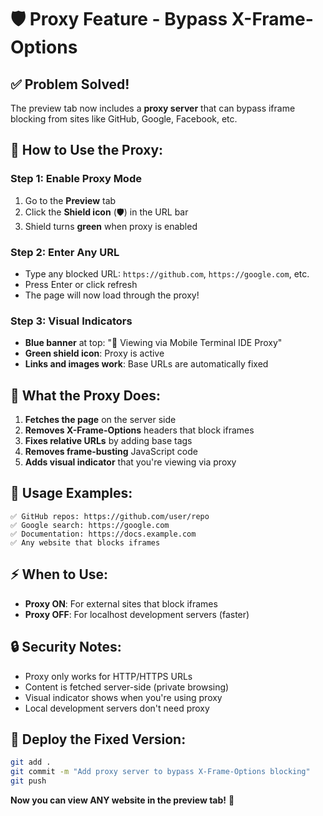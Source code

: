 # 🛡️ Proxy Feature - Bypass X-Frame-Options

## ✅ Problem Solved!

The preview tab now includes a **proxy server** that can bypass iframe blocking from sites like GitHub, Google, Facebook, etc.

## 🔧 How to Use the Proxy:

### Step 1: Enable Proxy Mode
1. Go to the **Preview** tab
2. Click the **Shield icon** (🛡️) in the URL bar
3. Shield turns **green** when proxy is enabled

### Step 2: Enter Any URL
- Type any blocked URL: `https://github.com`, `https://google.com`, etc.
- Press Enter or click refresh
- The page will now load through the proxy!

### Step 3: Visual Indicators
- **Blue banner** at top: "📱 Viewing via Mobile Terminal IDE Proxy"
- **Green shield icon**: Proxy is active
- **Links and images work**: Base URLs are automatically fixed

## 🎯 What the Proxy Does:

1. **Fetches the page** on the server side
2. **Removes X-Frame-Options** headers that block iframes
3. **Fixes relative URLs** by adding base tags
4. **Removes frame-busting** JavaScript code
5. **Adds visual indicator** that you're viewing via proxy

## 📱 Usage Examples:

```
✅ GitHub repos: https://github.com/user/repo
✅ Google search: https://google.com
✅ Documentation: https://docs.example.com
✅ Any website that blocks iframes
```

## ⚡ When to Use:

- **Proxy ON**: For external sites that block iframes
- **Proxy OFF**: For localhost development servers (faster)

## 🔒 Security Notes:

- Proxy only works for HTTP/HTTPS URLs
- Content is fetched server-side (private browsing)
- Visual indicator shows when you're using proxy
- Local development servers don't need proxy

## 🚀 Deploy the Fixed Version:

```bash
git add .
git commit -m "Add proxy server to bypass X-Frame-Options blocking"
git push
```

**Now you can view ANY website in the preview tab!** 🎉